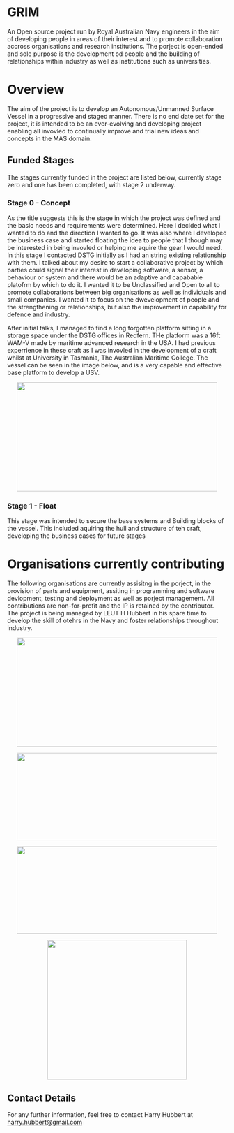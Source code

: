 # GRIM
An Open source project run by Royal Australian Navy engineers in the aim of developing people in areas of their interest and to promote collaboration accross organisations and research institutions. The porject is open-ended and sole purpose is the development od people and the building of relationships within industry as well as institutions such as universities. 

# Overview
The aim of the project is to develop an Autonomous/Unmanned Surface Vessel in a progressive and staged manner. There is no end date set for the project, it is intended to be an ever-evolving and developing project enabling all invovled to continually improve and trial new ideas and concepts in the MAS domain. 

## Funded Stages
The stages currently funded in the project are listed below, currently stage zero and one has been completed, with stage 2 underway. 

### Stage 0 - Concept
As the title suggests this is the stage in which the project was defined and the basic needs and requirements were determined. Here I decided what I wanted to do and the direction I wanted to go. It was also where I developed the business case and started floating the idea to people that I though may be interested in being invovled or helping me aquire the gear I would need. In this stage I contacted DSTG initially as I had an string existing relationship with them. I talked about my desire to start a collaborative project by which parties could signal their interest in developing software, a sensor, a behaviour or system and there would be an adaptive and capabable platofrm by which to do it. I wanted it to be Unclassified and Open to all to promote collaborations between big organisations as well as individuals and small companies. I wanted it to focus on the dwevelopment of people and the strengthening or relationships, but also the improvement in capability for defence and industry. 

After initial talks, I managed to find a long forgotten platform sitting in a storage space under the DSTG offices in Redfern. THe platform was a 16ft WAM-V made by maritime advanced research in the USA. I had previous experrience in these craft as I was invovled in the development of a craft whilst at University in Tasmania, The Australian Maritime College. The vessel can be seen in the image below, and is a very capable and effective base platform to develop a USV. 
<p align="center">
  <img width="460" height="250" src="https://www.google.com/url?sa=i&rct=j&q=&esrc=s&source=images&cd=&cad=rja&uact=8&ved=2ahUKEwjz6diI_97cAhWGgLwKHRbwBEgQjRx6BAgBEAU&url=http%3A%2F%2Fwww.wam-v.com%2Fproducts%2F&psig=AOvVaw1rOa7EzT-nnxKWB_1u8sgi&ust=1533870505240207">
</p>

### Stage 1 - Float
This stage was intended to secure the base systems and Building blocks of the vessel. This included aquiring the hull and structure of teh craft, developing the business cases for future stages

# Organisations currently contributing
The following organisations are currently assisitng in the porject, in the provision of parts and equipment, assiting in programming and software devlopment, testing and deployment as well as porject management. All contributions are non-for-profit and the IP is retained by the contributor. The project is being managed by LEUT H Hubbert in his spare time to develop the skill of otehrs in the Navy and foster relationships throughout industry. 

<p align="center">
  <img width="460" height="250" src="http://news.navy.gov.au/images/cache/746x497/crop/images%7Ccms-image-000005282.jpg">
</p>
<p align="center">
  <img width="460" height="200" src="https://upload.wikimedia.org/wikipedia/commons/thumb/4/43/Thales.svg/2000px-Thales.svg.png">
</p>
<p align="center">
  <img width="460" height="200" src="http://www.flinders.edu.au/science_engineering/fms/School_ENVR/images/Environmental_Health/NSCEH-images/Flinders%20Logo.jpg">
</p>
<p align="center">
  <img width="320" height="320" src="https://pbs.twimg.com/profile_images/791416563555454977/QzRGG7aA_400x400.jpg">
</p>

## Contact Details
For any further information, feel free to contact Harry Hubbert at harry.hubbert@gmail.com 
